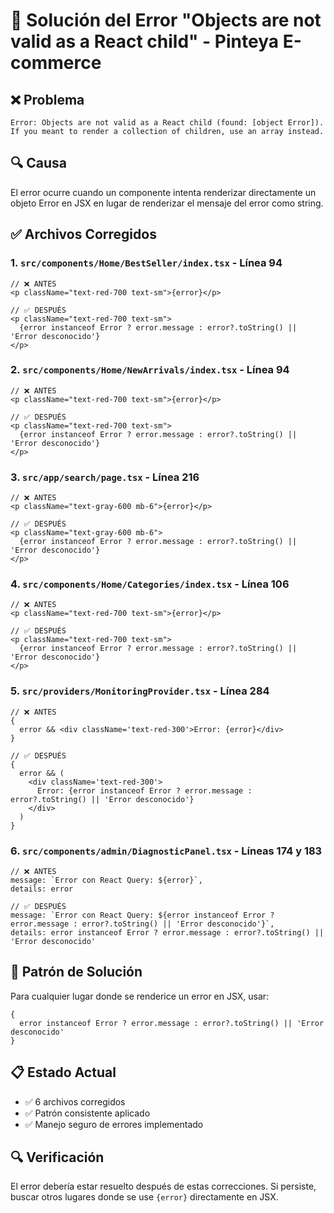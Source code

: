 # 🔧 Solución del Error "Objects are not valid as a React child" - Pinteya E-commerce

## ❌ Problema

```
Error: Objects are not valid as a React child (found: [object Error]).
If you meant to render a collection of children, use an array instead.
```

## 🔍 Causa

El error ocurre cuando un componente intenta renderizar directamente un objeto Error en JSX en lugar de renderizar el mensaje del error como string.

## ✅ Archivos Corregidos

### 1. `src/components/Home/BestSeller/index.tsx` - Línea 94

```tsx
// ❌ ANTES
<p className="text-red-700 text-sm">{error}</p>

// ✅ DESPUÉS
<p className="text-red-700 text-sm">
  {error instanceof Error ? error.message : error?.toString() || 'Error desconocido'}
</p>
```

### 2. `src/components/Home/NewArrivals/index.tsx` - Línea 94

```tsx
// ❌ ANTES
<p className="text-red-700 text-sm">{error}</p>

// ✅ DESPUÉS
<p className="text-red-700 text-sm">
  {error instanceof Error ? error.message : error?.toString() || 'Error desconocido'}
</p>
```

### 3. `src/app/search/page.tsx` - Línea 216

```tsx
// ❌ ANTES
<p className="text-gray-600 mb-6">{error}</p>

// ✅ DESPUÉS
<p className="text-gray-600 mb-6">
  {error instanceof Error ? error.message : error?.toString() || 'Error desconocido'}
</p>
```

### 4. `src/components/Home/Categories/index.tsx` - Línea 106

```tsx
// ❌ ANTES
<p className="text-red-700 text-sm">{error}</p>

// ✅ DESPUÉS
<p className="text-red-700 text-sm">
  {error instanceof Error ? error.message : error?.toString() || 'Error desconocido'}
</p>
```

### 5. `src/providers/MonitoringProvider.tsx` - Línea 284

```tsx
// ❌ ANTES
{
  error && <div className='text-red-300'>Error: {error}</div>
}

// ✅ DESPUÉS
{
  error && (
    <div className='text-red-300'>
      Error: {error instanceof Error ? error.message : error?.toString() || 'Error desconocido'}
    </div>
  )
}
```

### 6. `src/components/admin/DiagnosticPanel.tsx` - Líneas 174 y 183

```tsx
// ❌ ANTES
message: `Error con React Query: ${error}`,
details: error

// ✅ DESPUÉS
message: `Error con React Query: ${error instanceof Error ? error.message : error?.toString() || 'Error desconocido'}`,
details: error instanceof Error ? error.message : error?.toString() || 'Error desconocido'
```

## 🎯 Patrón de Solución

Para cualquier lugar donde se renderice un error en JSX, usar:

```tsx
{
  error instanceof Error ? error.message : error?.toString() || 'Error desconocido'
}
```

## 📋 Estado Actual

- ✅ 6 archivos corregidos
- ✅ Patrón consistente aplicado
- ✅ Manejo seguro de errores implementado

## 🔍 Verificación

El error debería estar resuelto después de estas correcciones. Si persiste, buscar otros lugares donde se use `{error}` directamente en JSX.
